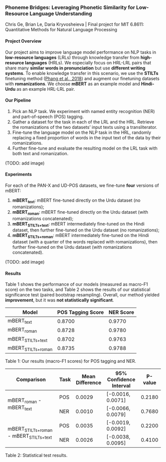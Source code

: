 ### Phoneme Bridges: Leveraging Phonetic Similarity for Low-Resource Language Understanding
Chris Ge, Brian Le, Daria Kryvosheieva | Final project for MIT 6.8611: Quantitative Methods for Natural Language Processing

#### Project Overview
Our project aims to improve language model performance on NLP tasks in **low-resource languages** (LRLs) through knowledge transfer from **high-resource languages** (HRLs). We especially focus on HRL-LRL pairs that share many **similar words in pronunciation** but use **different writing systems**. To enable knowledge transfer in this scenario, we use the **STILTs** finetuning method ([Phang et al., 2018](https://arxiv.org/pdf/1811.01088)) and augment our finetuning datasets with **romanizations**. We choose **mBERT** as an example model and **Hindi-Urdu** as an example HRL-LRL pair.

#### Our Pipeline
1. Pick an NLP task. We experiment with named entity recognition (NER) and part-of-speech (POS) tagging.
2. Gather a dataset for the task in each of the LRL and the HRL. Retrieve the romanizations of the two datasets’ input texts using a transliterator.
3. Fine-tune the language model on the NLP task in the HRL, randomly replacing a fixed proportion of words in the input text of the data by their romanizations.
4. Further fine-tune and evaluate the resulting model on the LRL task with both text and romanization.

(TODO: add image)

#### Experiments

For each of the PAN-X and UD-POS datasets, we fine-tune **four** versions of mBERT:
1. **mBERT<sub>text</sub>**: mBERT fine-tuned directly on the Urdu dataset (no romanizations);
2. **mBERT<sub>roman</sub>**: mBERT fine-tuned directly on the Urdu dataset (with romanizations concatenated);
3. **mBERT<sub>STILTs+text</sub>**: mBERT intermediately fine-tuned on the Hindi dataset, then further fine-tuned on the Urdu dataset (no romanizations);
4. **mBERT<sub>STILTs+roman</sub>**: mBERT intermediately fine-tuned on the Hindi dataset (with a quarter of the words replaced with romanizations), then further fine-tuned on the Urdu dataset (with romanizations concatenated).

(TODO: add image)

#### Results

Table 1 shows the performance of our models (measured as macro-F1 score) on the two tasks, and Table 2 shows the results of our statistical significance test (paired bootstrap resampling). Overall, our method yielded **improvement**, but it was **not statistically significant**.

| Model | POS Tagging Score | NER Score |
|-------|-------------------|-----------|
| mBERT<sub>text</sub> | 0.8700 | 0.9770 |
| mBERT<sub>roman</sub> | 0.8728 | 0.9780 |
| mBERT<sub>STILTs+text</sub> | 0.8702 | 0.9763 |
| mBERT<sub>STILTs+roman</sub> | 0.8735 | 0.9788 |

Table 1: Our results (macro-F1 scores) for POS tagging and NER.

<table>
    <thead>
        <tr>
            <th>Comparison</th>
            <th>Task</th>
            <th>Mean Difference</th>
            <th>95% Confidence Interval</th>
            <th>P-value</th>
        </tr>
    </thead>
    <tbody>
        <tr>
            <td rowspan=2>mBERT<sub>roman</sub> - mBERT<sub>text</sub></td>
            <td>POS</td>
            <td>0.0029</td>
            <td>[-0.0016, 0.0071]</td>
            <td>0.2180</td>
        </tr>
        <tr>
            <td>NER</td>
            <td>0.0010</td>
            <td>[-0.0066, 0.0079]</td>
            <td>0.7680</td>
        </tr>
        <tr>
            <td rowspan=2>mBERT<sub>STILTs+roman</sub> - mBERT<sub>STILTs+text</sub></td>
            <td>POS</td>
            <td>0.0035</td>
            <td>[-0.0019, 0.0092]</td>
            <td>0.2200</td>
        </tr>
        <tr>
            <td>NER</td>
            <td>0.0026</td>
            <td>[-0.0038, 0.0095]</td>
            <td>0.4100</td>
        </tr>
    </tbody>
</table>

Table 2: Statistical test results.
